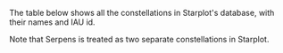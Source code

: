 <script src="https://unpkg.com/gridjs/dist/gridjs.umd.js"></script>
<link href="https://unpkg.com/gridjs/dist/theme/mermaid.min.css" rel="stylesheet" />

The table below shows all the constellations in Starplot's database, with their names and IAU id.

Note that Serpens is treated as two separate constellations in Starplot.

<div id="grid" class="constellations-data-grid"></div>

<script>

    new gridjs.Grid({
        search: true,
        sort: true,
        pagination: {
            limit: 50
        },
        columns: [
            'Name',
            'IAU id', 
        ],
        server: {
            url: '../constellations.json',
            then: data => data.map(c => [
                c.name,
                c.iau_id,
            ])
        } ,
        language: {
            'search': {
                'placeholder': '🔍 Search...'
            }
        },

    }).render(document.getElementById("grid"));

</script>
